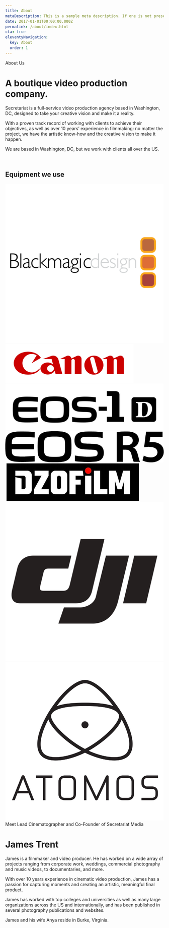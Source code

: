 ```yaml
---
title: About
metaDescription: This is a sample meta description. If one is not present in your page/post's front matter, the default metadata.desciption will be used instead.
date: 2017-01-01T00:00:00.000Z
permalink: /about/index.html
cta: true
eleventyNavigation:
  key: About
  order: 1
---
```


<div class="mt20 wf-section">
    <div class="container w-container">
        <div class="section-block-1">
            <div class="ctablockinner">
                <div class="w-row">
                    <div class="mr20 w-col w-col-8">
                        <div class="smallcaps _14">About Us</div>
                        <h1 class="heading">A boutique video production company.</h1>
                        <div class="w-richtext">
                            <p>Secretariat is a full-service video production agency based in Washington, DC, designed to take your creative vision and make it a reality.</p>
                            <p>With a proven track record of working with clients to achieve their objectives, as well as over 10 years’ experience in filmmaking: no matter the project, we have the artistic know-how and the creative vision to make it happen.</p>
                            <p>We are based in Washington, DC, but we work with clients all over the US.</p>
                        </div>
                    </div>
                    <div class="w-col w-col-4">
                        <div class="image-wrapper">
                            <div class="image-outline"></div>
                            <img src="/static/images/secretariat-1.jpg" loading="lazy" srcset="/static/images/secretariat-1-p-500.jpeg 500w, /static/images/secretariat-1-p-800.jpeg 800w, /static/images/secretariat-1-p-1080.jpeg 1080w, /static/images/secretariat-1.jpg 1500w" sizes="(max-width: 479px) 70vw, (max-width: 767px) 66vw, (max-width: 991px) 21vw, 24vw" alt="" class="image-outline-image">
                        </div>
                    </div>
                </div>
            </div>
        </div>
    </div>
</div>

<div class="section wf-section">
    <div class="container w-container">
        <h2 class="text-center">Equipment we use</h2>
        <div class="brands">
            <img src="/static/images/blackmagic-design-vector-logo.svg" loading="lazy" alt="" class="brand__image">
            <img src="/static/images/download-1.png" loading="lazy" alt="" class="brand__image">
            <img src="/static/images/EOS_1D_Logo.svg" loading="lazy" alt="" class="brand__image">
            <img src="/static/images/Canon_R5logo.png" loading="lazy" alt="" class="brand__image">
            <img src="/static/images/Redlogo-1400x800.png" loading="lazy" srcset="/static/images/Redlogo-1400x800-p-500.png 500w, /static/images/Redlogo-1400x800-p-800.png 800w, /static/images/Redlogo-1400x800.png 1400w" sizes="(max-width: 479px) 36vw, 17vw" alt="" class="brand__image">
            <img src="/static/images/download.png" loading="lazy" alt="" class="brand__image">
            <img src="/static/images/dji-logo-vector.svg" loading="lazy" alt="" class="brand__image">
            <img src="/static/images/Atomos_logo.svg" loading="lazy" alt="" class="brand__image">
        </div>
    </div>
</div>

<div class="wf-section">
    <div class="container w-container">
        <div class="clear-outline-section">
            <div class="w-row">
                <div class="w-col w-col-8">
                    <div class="mt20">Meet Lead Cinematographer and Co-Founder of Secretariat Media</div>
                    <h1 class="heading">James Trent</h1>
                    <div class="w-richtext">
                        <p>James is a filmmaker and video producer. He has worked on a wide array of projects ranging from corporate work, weddings, commercial photography and music videos, to documentaries, and more.</p>
                        <p>With over 10 years experience in cinematic video production, James has a passion for capturing moments and creating an artistic, meaningful final product.</p>
                        <p>James has worked with top colleges and universities as well as many large organizations across the US&nbsp;and internationally, and has been published in several photography publications and websites.</p>
                        <p>James and his wife Anya reside in Burke, Virginia.</p>
                    </div>
                </div>
                <div class="w-col w-col-4">
                    <div class="image-wrapper">
                        <div class="image-outline"></div>
                        <img src="/static/images/5cbe1d04f580724c2e0ba2c3_jtrent.jpeg" loading="lazy" srcset="/static/images/5cbe1d04f580724c2e0ba2c3_jtrent-p-500.jpeg 500w, /static/images/5cbe1d04f580724c2e0ba2c3_jtrent-p-800.jpeg 800w, /static/images/5cbe1d04f580724c2e0ba2c3_jtrent-p-1080.jpeg 1080w, /static/images/5cbe1d04f580724c2e0ba2c3_jtrent.jpeg 1333w" sizes="(max-width: 479px) 74vw, (max-width: 767px) 82vw, (max-width: 991px) 22vw, 23vw" alt="" class="image-bw">
                    </div>
                </div>
            </div>
        </div>
    </div>
</div>